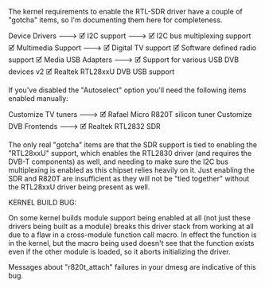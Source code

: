 The kernel requirements to enable the RTL-SDR driver have a couple of "gotcha" items, so I'm documenting them here for completeness.

Device Drivers --->
  🗹 I2C support --->
    🗹 I2C bus multiplexing support
  🗹 Multimedia Support --->
    🗹 Digital TV support
    🗹 Software defined radio support
    🗹 Media USB Adapters --->
      🗹 Support for various USB DVB devices v2
        🗹 Realtek RTL28xxU DVB USB support

If you've disabled the "Autoselect" option you'll need the following items enabled manually:

Customize TV tuners --->
  🗹 Rafael Micro R820T silicon tuner
Customize DVB Frontends --->
  🗹 Realtek RTL2832 SDR

The only real "gotcha" items are that the SDR support is tied to enabling the "RTL28xxU" support, which enables the RTL2830 driver (and requires the DVB-T components) as well, and needing to make sure the I2C bus multiplexing is enabled as this chipset relies heavily on it. Just enabling the SDR and R820T are insufficient as they will not be "tied together" without the RTL28xxU driver being present as well.

KERNEL BUILD BUG:

On some kernel builds module support being enabled at all (not just these drivers being built as a module) breaks this driver stack from working at all due to a flaw in a cross-module function call macro. In effect the function is in the kernel, but the macro being used doesn't see that the function exists even if the other module is loaded, so it aborts initializing the driver.

Messages about "r820t_attach" failures in your dmesg are indicative of this bug.
